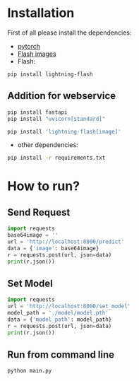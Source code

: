 # Installation
First of all please install the dependencies:
- [pytorch](https://pytorch.org/get-started/locally/)
- [Flash images](https://lightning-flash.readthedocs.io/en/latest/installation.html)
- Flash:

`pip install lightning-flash`
## Addition for webservice

```bash
pip install fastapi
pip install "uvicorn[standard]"
```

```bash
pip install 'lightning-flash[image]'
```
- other dependencies:
```bash
pip install -r requirements.txt 
```

# How to run?

## Send Request
```python
import requests
base64image = ''
url = 'http://localhost:8000/predict'
data = {'image': base64image}
r = requests.post(url, json=data)
print(r.json())

```
## Set Model
```python
import requests
url = 'http://localhost:8000/set_model'
model_path = './model/model.pth'
data = {'model_path': model_path}
r = requests.post(url, json=data)
print(r.json())
```
## Run from command line
```bash
python main.py
```